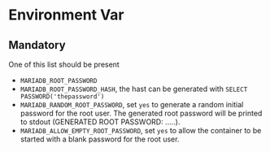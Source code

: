 # Environment Var

## Mandatory

One of this list should be present

- `MARIADB_ROOT_PASSWORD`
- `MARIADB_ROOT_PASSWORD_HASH`, the hast can be generated with `SELECT PASSWORD('thepassword')`
- `MARIADB_RANDOM_ROOT_PASSWORD`, set `yes` to generate a random initial password for the root user. The generated root password will be printed to stdout (GENERATED ROOT PASSWORD: .....).
- `MARIADB_ALLOW_EMPTY_ROOT_PASSWORD`, set `yes` to allow the container to be started with a blank password for the root user.
